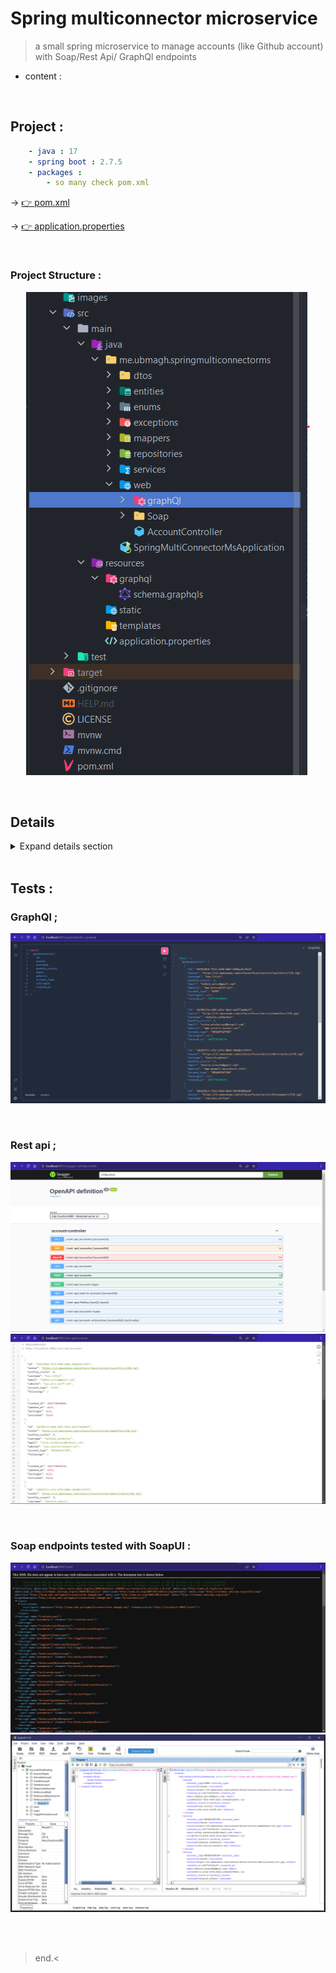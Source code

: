 # Spring multiconnector microservice

> a small spring microservice to manage accounts (like Github account) with Soap/Rest Api/ GraphQl endpoints 

* content : 



<br>

## Project :

```yaml
    - java : 17
    - spring boot : 2.7.5
    - packages : 
        - so many check pom.xml 
```

-> [👉 pom.xml](./pom.xml)

-> [👉 application.properties ](./src/main/resources/application.properties)

<br>

### Project Structure : 

<p align="center">
<img src="./images/1.png">
</p>


<br>

## Details 

<details>
  <summary> Expand details section </summary>
<hr>
<br>


### Dtos : 


* [👉 AccountRequestDTO ](./src/main/java/me/ubmagh/springmulticonnectorms/dtos/AccountRequestDTO.java)

```java
@Builder
@XmlRootElement(name = "AccountRequestDTO")
public class AccountRequestDTO {

    private String avatar;

    private String username;
    private String password;

    private String email;
    private String website;
    private AccountTypeEnum account_type;

    private String current_password;

    public AccountRequestDTO() {
    }

    public AccountRequestDTO(String avatar, String username, String password, String email, String website, AccountTypeEnum account_type, String current_password) {
        this.avatar = avatar;
        this.username = username;
        this.password = password;
        this.email = email;
        this.website = website;
        this.account_type = account_type;
        this.current_password = current_password;
    }

    // .... setters & getters 
}    
```

* [👉 AccountResponseDTO ](./src/main/java/me/ubmagh/springmulticonnectorms/dtos/AccountResponseDTO.java)

```java
@Builder
@XmlRootElement(name = "AccountResponseDTO")
public class AccountResponseDTO {

    private String id;

    private String avatar;
    private int profile_visits;

    private String username;

    private String email;
    private String website;
    private AccountTypeEnum account_type;

    private List<AccountResponseDTO> followings = new ArrayList<>();

    private Long created_at;
    private Long updated_at;
    private Long lastLogin;

    private boolean activated;

    public AccountResponseDTO() {
    }
    
   // ... Getters & Setters
   
}
```

* [👉 LoginRequest ](./src/main/java/me/ubmagh/springmulticonnectorms/dtos/LoginRequest.java)

```java
@Builder
@XmlRootElement(name = "LoginRequest")
public class LoginRequest {

    private String username;
    private String password;

    public LoginRequest() {
    }

    public LoginRequest(String username, String password) {
        this.username = username;
        this.password = password;
    }
 
    // ... getters & setters
}     
```


<br>

### Entities (Jpa)

* [👉 Account ](./src/main/java/me/ubmagh/springmulticonnectorms/entities/Account.java)

```java
@Data
@AllArgsConstructor
@NoArgsConstructor
@Entity
@Builder
@Table(name = "app_accounts")
public class Account {

    @Id
    private String id;

    private String avatar;
    private int profile_visits;

    @Column(unique = true, nullable = false)
    private String username;
    @Transient
    private char[] password;

    private String email;
    private String website;
    @Enumerated(EnumType.STRING)
    private AccountTypeEnum account_type;

    @ManyToMany()
    private List<Account> followings = new ArrayList<>();

    private Long created_at;
    private Long updated_at;
    private Long lastLogin;

    private boolean activated;
}
```


<br>

### Enums : 

* [👉 Enum ](./src/main/java/me/ubmagh/springmulticonnectorms/enums/AccountTypeEnum.java)

```java
@XmlEnum()
public enum AccountTypeEnum {
    ORGANISATION, USER;

    public String value() {
        return name();
    }

    public static AccountTypeEnum fromValue(String v) {
        return valueOf(v);
    }
}
```


<br>

### Exceptions :

* [👉 AccountIdNotFoundException ](./src/main/java/me/ubmagh/springmulticonnectorms/exceptions/AccountIdNotFoundException.java)
* [👉 AccountUsernameNotFoundException ](./src/main/java/me/ubmagh/springmulticonnectorms/exceptions/AccountUsernameNotFoundException.java)
* [👉 PasswordIncorrectException ](./src/main/java/me/ubmagh/springmulticonnectorms/exceptions/PasswordIncorrectException.java)
* [👉 UsernameAlreadyExistsException ](./src/main/java/me/ubmagh/springmulticonnectorms/exceptions/UsernameAlreadyExistsException.java)


<br>

### Mappers :

* Implemented a MapStruct mapper :  [👉 AccountsMapper ](./src/main/java/me/ubmagh/springmulticonnectorms/mappers/AccountsMapper.java )

```java
@Mapper(componentModel = "spring")
public interface AccountsMapper  {

    AccountResponseDTO fromAccount(Account account);

    @Mapping(target = "password", ignore = true)
    Account fromAccountRequestDTO(AccountRequestDTO accountRequestDTO);

    @AfterMapping
    default void setPassword(@MappingTarget Account account, AccountRequestDTO accountRequestDTO) {
        String password = accountRequestDTO.getPassword();
        account.setPassword(password.toCharArray());
    }

}
```


<br>

### Repositories : 

* One single Account Repository ;  [👉 AccountRepository ](./src/main/java/me/ubmagh/springmulticonnectorms/repositories/AccountRepository.java )

```java
@Repository
public interface AccountRepository extends JpaRepository<Account, String> {

    Optional<Account> findByUsername(String username);

}
```

<br>

### Services : 

* I created first the interface : [👉 AccountService ](./src/main/java/me/ubmagh/springmulticonnectorms/services/AccountService.java)

* Then it's implemented in : [👉 AccountServiceImpl ](./src/main/java/me/ubmagh/springmulticonnectorms/services/AccountServiceImpl.java)

```java
@Service
@Transactional
@AllArgsConstructor
public class AccountServiceImpl implements AccountService {

    private AccountRepository accountRepository;
    private AccountsMapper mapper;

    @Override
    public AccountResponseDTO getAccountById(String accountId) throws AccountIdNotFoundException {
        Account account = accountRepository.findById( accountId ).orElseThrow(() -> new AccountIdNotFoundException(accountId));
        if( account.isActivated())
            account.setProfile_visits( account.getProfile_visits()+1 );
        return mapper.fromAccount(account);
    }

    @Override
    public AccountResponseDTO getAccountByUsername(String Username) throws AccountUsernameNotFoundException {
        Account account = accountRepository.findByUsername( Username ).orElseThrow(() -> new AccountUsernameNotFoundException(Username));
        if( account.isActivated())
            account.setProfile_visits( account.getProfile_visits()+1 );
        return mapper.fromAccount(account);
    }

    @Override
    public List<AccountResponseDTO> getAccountsList() {
        List<Account> accounts = accountRepository.findAll();
        return accounts.stream().map(account -> mapper.fromAccount(account)).collect(Collectors.toList());
    }

    // ......
    
}
```


<br>

### Web controllers & Endpoints definition : 

#### GraphQl : 

* I've created the GraphQl controller:  [👉 AccountsQraphQlController ](./src/main/java/me/ubmagh/springmulticonnectorms/web/graphQl/AccountsQraphQlController.java)

```java
@Controller
@AllArgsConstructor
public class AccountsQraphQlController {

    private AccountService accountService;

    @QueryMapping
    public List<AccountResponseDTO> getAcountsList(){
        return accountService.getAccountsList();
    }

    @QueryMapping
    public AccountResponseDTO getAcount( @Argument String accountId){
        AccountResponseDTO account=null;
        try{
            account = accountService.getAccountById(accountId);
        }catch (AccountIdNotFoundException exc){
            throw new ResponseStatusException( HttpStatus.NOT_FOUND, exc.getMessage() );
        }
        return account;
    }

    //  .....;
    
}
```

* Also this class to resolve exception for graphql : [👉 CustomExceptionResolver ](./src/main/java/me/ubmagh/springmulticonnectorms/web/graphQl/CustomExceptionResolver.java)

```java
@Component
public class CustomExceptionResolver extends DataFetcherExceptionResolverAdapter {
    @Override
    protected GraphQLError resolveToSingleError(Throwable ex, DataFetchingEnvironment env) {
        if (ex instanceof ResponseStatusException) {
            ErrorType type= null;
            switch ( ((ResponseStatusException) ex).getStatus() ){
                case NOT_FOUND :
                    type = ErrorType.NOT_FOUND;
                    break;
                default:
                    type = ErrorType.BAD_REQUEST;
            }
            return GraphqlErrorBuilder.newError()
                    .errorType(type)
                    .message(((ResponseStatusException) ex).getReason())
                    .path(env.getExecutionStepInfo().getPath())
                    .location(env.getField().getSourceLocation())
                    .build();
        } else {
            return null;
        }
    }
}
```

* Finally GraphQL schema : [👉 schema ](./src/main/resources/graphql/schema.graphqls)

```graphql
type Query {
    getAcountsList : [AccountResponseDTO],
    getAcount ( accountId:String): AccountResponseDTO,
    getAcountByUsername ( username:String): AccountResponseDTO,
    getAccountsTypes : [String],
}

type Mutation {
    createAccount ( request:AccountRequestDTO): AccountResponseDTO,
    updateAccount ( accountId:String, requestDTO:AccountRequestDTO): AccountResponseDTO,
    deleteAccount ( accountId:String ): AccountResponseDTO,
    following ( acc1:String, acc2:String ): [AccountResponseDTO],
    activateAccount ( accountId:String, activate:String ): AccountResponseDTO,
    loginAccount ( loginRequest: LoginRequest): AccountResponseDTO
}

#....

```

<br>

#### Rest endPoints : 

* one controller to define all apis : [👉 AccountController ](./src/main/java/me/ubmagh/springmulticonnectorms/web/AccountController.java)

````java
@AllArgsConstructor
@RestController
@RequestMapping("rest-api")
public class AccountController {

    private AccountService accountService;

    @GetMapping("/accounts")
    public List<AccountResponseDTO> getAcountsList() {
        return accountService.getAccountsList();
    }

    @GetMapping("/accounts/{accountId}")
    public AccountResponseDTO getAcount(@PathVariable("accountId") String accountId) {
        AccountResponseDTO account = null;
        try {
            account = accountService.getAccountById(accountId);
        } catch (AccountIdNotFoundException exc) {
            throw new ResponseStatusException(HttpStatus.NOT_FOUND, exc.getMessage());
        }
        return account;
    }


    @GetMapping("/search-account/{accountId}")
    public AccountResponseDTO getAcountByUsername(@PathVariable("username") String username) {
        AccountResponseDTO account = null;
        try {
            account = accountService.getAccountByUsername(username);
        } catch (AccountUsernameNotFoundException exc) {
            throw new ResponseStatusException(HttpStatus.NOT_FOUND, exc.getMessage());
        }
        return account;
    }


    @PostMapping("/accounts")
    public AccountResponseDTO createAccount(@RequestBody AccountRequestDTO request) {
        AccountResponseDTO account = null;
        try {
            account = accountService.createAccount(request);
        } catch (UsernameAlreadyExistsException exc) {
            throw new ResponseStatusException(HttpStatus.BAD_REQUEST, exc.getMessage());
        }
        return account;
    }

    // .....

}
````


<br>


#### SOAP EndPoints : 

* The web service : [👉 SoapAccountWebService ](./src/main/java/me/ubmagh/springmulticonnectorms/web/Soap/SoapAccountWebService.java)

```java
@WebService( name = "Accounts", serviceName = "AccountService" )
@Slf4j
public class SoapAccountWebService {

    private AccountService accountService;

    public SoapAccountWebService(AccountService accountService) {
        this.accountService = accountService;
    }

    public String hello() {
        return "Hello wolld !";
    }


    @WebMethod(operationName = "GetAccountById")
    public AccountResponseDTO getAccountById(@WebParam(name = "accountId") String accountId) throws AccountIdNotFoundException {
        AccountResponseDTO account = this.accountService.getAccountById(accountId);
        return account;
    }


    @WebMethod(operationName = "GetAccountByUsername")
    public AccountResponseDTO getAccountByUsername(@WebParam(name = "Username") String Username) throws AccountUsernameNotFoundException {
        AccountResponseDTO account = this.accountService.getAccountByUsername(Username);
        return account;
    }


    @WebMethod(operationName = "GetAccountsList")
    public List<AccountResponseDTO> getAccountsList() {
        List<AccountResponseDTO> accounts = accountService.getAccountsList();
        return accounts;
    }

    // ........

}
```

<br>

#### PSVM / entryPoint / Main Class : 

* it starts spring server, and contains two beans ; one to fill H2 db with faked data, and the other to start Soap server  : 

[👉 SpringMultiConnectorMsApplication ](./src/main/java/me/ubmagh/springmulticonnectorms/SpringMultiConnectorMsApplication.java)

```java
@Slf4j
@SpringBootApplication
public class SpringMultiConnectorMsApplication {

    public static void main(String[] args) {
        SpringApplication.run(SpringMultiConnectorMsApplication.class, args);
    }

    @Value("${server.soap-service-url}")
    private String url;

    @Bean(name = "SoapEndPointServiceBean")
    public Endpoint endpoint(AccountService accountService) {
        Endpoint endpoint = Endpoint.publish(url, new SoapAccountWebService(accountService));
        log.info(" 🚀 Soap service started on :  "+url);
        return endpoint;
    }

    @Bean
    CommandLineRunner fillDb(AccountService accountService) {
        Faker faker = new Faker();
        String[] enums = new String[]{"ORGANISATION", "USER"};
        return args -> {
            int rand = faker.random().nextInt(5, 20);
            while (rand-- > 1) {
                accountService.createAccount(
                        new AccountRequestDTO(
                                faker.avatar().image(),
                                faker.name().username(),
                                "123",
                                faker.internet().emailAddress(),
                                faker.internet().url(),
                                AccountTypeEnum.valueOf(enums[faker.random().nextInt(0, 1)]),
                                ""
                        )
                );
            }
        };
    }
}
```


<br>
<hr>

</details>

<br>

## Tests : 

### GraphQl  ;

<p align="center">
<img src="./images/4.png">
</p>

<br>

### Rest api ;

<p align="center">
<img src="./images/2.png">

<img src="./images/3.png">

</p>

<br>


### Soap endpoints tested with SoapUI : 

<p align="center">

<img src="./images/5.png">

<img src="./images/6.png">

</p>

<br>

<br>

> end.<